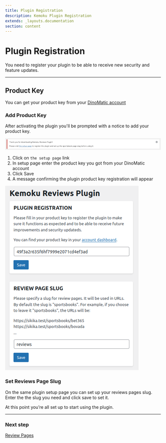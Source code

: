 ```yaml
---
title: Plugin Registration
description: Kemoku Plugin Registration
extends: _layouts.documentation
section: content
---
```


# Plugin Registration

You need to register your plugin to be able to receive new security and feature updates.

---

## Product Key

You can get your product key from your [DinoMatic account](https://dinomatic.com/account)

### Add Product Key

After activating the plugin you'll be prompted with a notice to add your product key.

![Kemoku Plugin registration](/assets/images/kemoku/kemoku-registration.png)

1. Click on `the setup page` link
2. In setup page enter the product key you got from your DinoMatic account
3. Click Save
4. A message confirming the plugin product key registration will appear

![Kemoku Plugin registration](/assets/images/kemoku/kemoku-setup.png)

### Set Reviews Page Slug

On the same plugin setup page you can set up your reviews pages slug.
Enter the the slug you need and click save to set it.

At this point you’re all set up to start using the plugin.

---

### Next step

[Review Pages](/docs/kemoku/review-pages)
